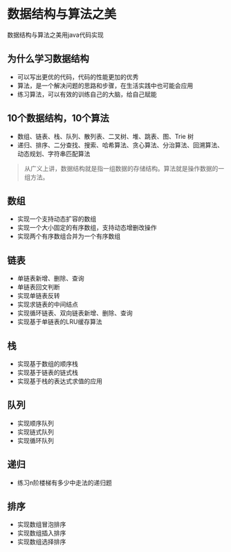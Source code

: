 # 数据结构与算法之美
数据结构与算法之美用java代码实现
## 为什么学习数据结构
- 可以写出更优的代码，代码的性能更加的优秀
- 算法，是一个解决问题的思路和步骤，在生活实践中也可能会应用
- 练习算法，可以有效的训练自己的大脑，给自己赋能
## 10个数据结构，10个算法
- 数组、链表、栈、队列、散列表、二叉树、堆、跳表、图、Trie 树
- 递归、排序、二分查找、搜索、哈希算法、贪心算法、分治算法、回溯算法、动态规划、字符串匹配算法
> 从广义上讲，数据结构就是指一组数据的存储结构。算法就是操作数据的一组方法。
## 数组
- 实现一个支持动态扩容的数组
- 实现一个大小固定的有序数组，支持动态增删改操作 
- 实现两个有序数组合并为一个有序数组
## 链表
- 单链表新增、删除、查询
- 单链表回文判断
- 实现单链表反转
- 实现求链表的中间结点
- 实现循环链表、双向链表新增、删除、查询
- 实现基于单链表的LRU缓存算法
## 栈
- 实现基于数组的顺序栈
- 实现基于链表的链式栈
- 实现基于栈的表达式求值的应用
## 队列
- 实现顺序队列
- 实现链式队列
- 实现循环队列
## 递归
- 练习n阶楼梯有多少中走法的递归题
## 排序
- 实现数组冒泡排序
- 实现数组插入排序
- 实现数组选择排序
